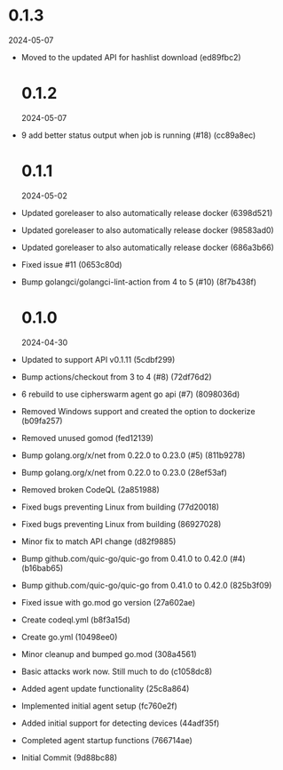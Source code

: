 # 0.1.3

2024-05-07

-   Moved to the updated API for hashlist download (ed89fbc2)

    # 0.1.2

    2024-05-07

-   9 add better status output when job is running (#18) (cc89a8ec)

    # 0.1.1

    2024-05-02

-   Updated goreleaser to also automatically release docker (6398d521)
-   Updated goreleaser to also automatically release docker (98583ad0)
-   Updated goreleaser to also automatically release docker (686a3b66)
-   Fixed issue #11 (0653c80d)
-   Bump golangci/golangci-lint-action from 4 to 5 (#10) (8f7b438f)

    # 0.1.0

    2024-04-30

-   Updated to support API v0.1.11 (5cdbf299)
-   Bump actions/checkout from 3 to 4 (#8) (72df76d2)
-   6 rebuild to use cipherswarm agent go api (#7) (8098036d)
-   Removed Windows support and created the option to dockerize (b09fa257)
-   Removed unused gomod (fed12139)
-   Bump golang.org/x/net from 0.22.0 to 0.23.0 (#5) (811b9278)
-   Bump golang.org/x/net from 0.22.0 to 0.23.0 (28ef53af)
-   Removed broken CodeQL (2a851988)
-   Fixed bugs preventing Linux from building (77d20018)
-   Fixed bugs preventing Linux from building (86927028)
-   Minor fix to match API change (d82f9885)
-   Bump github.com/quic-go/quic-go from 0.41.0 to 0.42.0 (#4) (b16bab65)
-   Bump github.com/quic-go/quic-go from 0.41.0 to 0.42.0 (825b3f09)
-   Fixed issue with go.mod go version (27a602ae)
-   Create codeql.yml (b8f3a15d)
-   Create go.yml (10498ee0)
-   Minor cleanup and bumped go.mod (308a4561)
-   Basic attacks work now. Still much to do (c1058dc8)
-   Added agent update functionality (25c8a864)
-   Implemented initial agent setup (fc760e2f)
-   Added initial support for detecting devices (44adf35f)
-   Completed agent startup functions (766714ae)
-   Initial Commit (9d88bc88)
